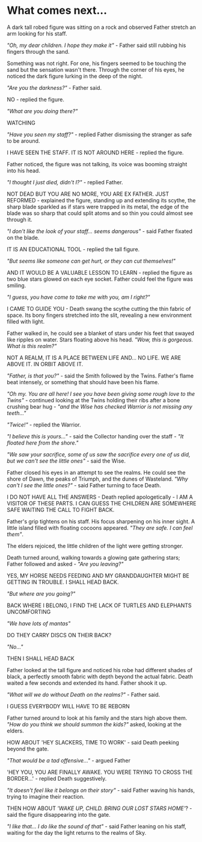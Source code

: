 # What comes next...

A dark tall robed figure was sitting on a rock and observed Father stretch an arm looking for his staff.

*"Oh, my dear children. I hope they make it"* - Father said still rubbing his fingers through the sand.

Something was not right. For one, his fingers seemed to be touching the sand but the sensation wasn't there. Through the corner of his eyes, he noticed the dark figure lurking in the deep of the night.

*"Are you the darkness?"* - Father said.

NO - replied the figure.

*"What are you doing there?"*

WATCHING

*"Have you seen my staff?"* - replied Father dismissing the stranger as safe to be around.

I HAVE SEEN THE STAFF. IT IS NOT AROUND HERE - replied the figure.

Father noticed, the figure was not talking, its voice was booming straight into his head.

*"I thought I just died, didn't I?"* - replied Father.

NOT DEAD BUT YOU ARE NO MORE, YOU ARE EX FATHER. JUST REFORMED - explained the figure, standing up and extending its scythe, the sharp blade sparkled as if stars were trapped in its metal, the edge of the blade was so sharp that could split atoms and so thin you could almost see through it.

*"I don't like the look of your staff... seems dangerous"* - said Father fixated on the blade.

IT IS AN EDUCATIONAL TOOL - replied the tall figure.

*"But seems like someone can get hurt, or they can cut themselves!"*

AND IT WOULD BE A VALUABLE LESSON TO LEARN - replied the figure as two blue stars glowed on each eye socket. Father could feel the figure was smiling.

*"I guess, you have come to take me with you, am I right?"*

I CAME TO GUIDE YOU - Death swang the scythe cutting the thin fabric of space. Its bony fingers stretched into the slit, revealing a new environment filled with light.

Father walked in, he could see a blanket of stars under his feet that swayed like ripples on water. Stars floating above his head. *"Wow, this is gorgeous. What is this realm?"*

NOT A REALM, IT IS A PLACE BETWEEN LIFE AND... NO LIFE. WE ARE ABOVE IT. IN ORBIT ABOVE IT.

*"Father, is that you?"* - said the Smith followed by the Twins. Father's flame beat intensely, or something that should have been his flame.

*"Oh my. You are all here! I see you have been giving some rough love to the Twins"* - continued looking at the Twins holding their ribs after a bone crushing bear hug - *"and the Wise has checked Warrior is not missing any teeth..."*

*"Twice!"* - replied the Warrior.

*"I believe this is yours..."* - said the Collector handing over the staff - *"It floated here from the shore."*

*"We saw your sacrifice, some of us saw the sacrifice every one of us did, but we can't see the little ones"* - said the Wise.

Father closed his eyes in an attempt to see the realms. He could see the shore of Dawn, the peaks of Triumph, and the dunes of Wasteland. *"Why can't I see the little ones?"* - said Father turning to face Death.

I DO NOT HAVE ALL THE ANSWERS - Death replied apologetically - I AM A VISITOR OF THESE PARTS. I CAN GUESS THE CHILDREN ARE SOMEWHERE SAFE WAITING THE CALL TO FIGHT BACK.

Father's grip tightens on his staff. His focus sharpening on his inner sight. A little island filled with floating cocoons appeared. *"They are safe. I can feel them"*.

The elders rejoiced, the little children of the light were getting stronger.

Death turned around, walking towards a glowing gate gathering stars; Father followed and asked - *"Are you leaving?"*

YES, MY HORSE NEEDS FEEDING AND MY GRANDDAUGHTER MIGHT BE GETTING IN TROUBLE. I SHALL HEAD BACK.

*"But where are you going?"*

BACK WHERE I BELONG, I FIND THE LACK OF TURTLES AND ELEPHANTS UNCOMFORTING

*"We have lots of mantas"*

DO THEY CARRY DISCS ON THEIR BACK?

*"No..."*

THEN I SHALL HEAD BACK

Father looked at the tall figure and noticed his robe had different shades of black, a perfectly smooth fabric with depth beyond the actual fabric. Death waited a few seconds and extended its hand. Father shook it up.

*"What will we do without Death on the realms?"* - Father said.

I GUESS EVERYBODY WILL HAVE TO BE REBORN

Father turned around to look at his family and the stars high above them. *"How do you think we should summon the kids?"* asked, looking at the elders.

HOW ABOUT 'HEY SLACKERS, TIME TO WORK' - said Death peeking beyond the gate.

*"That would be a tad offensive..." -* argued Father

'HEY YOU, YOU ARE FINALLY AWAKE. YOU WERE TRYING TO CROSS THE BORDER...' - replied Death suggestively.

*"It doesn't feel like it belongs on their story" -* said Father waving his hands, trying to imagine their reaction.

THEN HOW ABOUT *'WAKE UP, CHILD. BRING OUR LOST STARS HOME'*? - said the figure disappearing into the gate.

*"I like that... I do like the sound of that"* - said Father leaning on his staff, waiting for the day the light returns to the realms of Sky.
